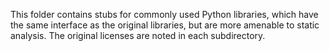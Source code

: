This folder contains stubs for commonly used Python libraries, which have
the same interface as the original libraries, but are more amenable to
static analysis. The original licenses are noted in each subdirectory.
